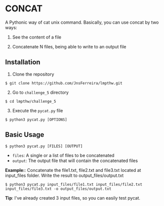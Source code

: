 # CONCAT

A Pythonic way of cat unix command. Basically, you can use concat by two ways: 

1. See the content of a file

2. Concatenate N files, being able to write to an output file

## Installation

1. Clone the repository

```
$ git clone https://github.com/JnsFerreira/lmpthw.git
```

2. Go to `challenge_5` directory

```
$ cd lmpthw/challenge_5
```

3. Execute the `pycat.py` file

```
$ python3 pycat.py [OPTIONS]
```

## Basic Usage

```
$ python3 pycat.py [FILES] [OUTPUT]
```

- `files`: A single or a list of files to be concatenated
- `output`: The output file that will contain the concatenated files

**Example:**: Concatenate the file1.txt, file2.txt and file3.txt located at input_files folder. Write the result to output_files/output.txt

```
$ python3 pycat.py input_files/file1.txt input_files/file2.txt input_files/file3.txt -o output_files/output.txt
```

**Tip**: I've already created 3 input files, so you can easily test pycat.
